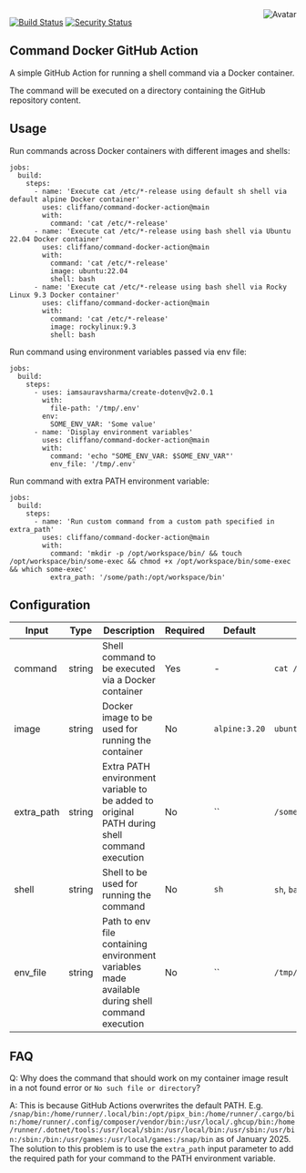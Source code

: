 <img align="right" src="https://raw.github.com/cliffano/command-docker-action/master/avatar.jpg" alt="Avatar"/>

[![Build Status](https://github.com/cliffano/command-docker-action/workflows/CI/badge.svg)](https://github.com/cliffano/command-docker-action/actions?query=workflow%3ACI)
[![Security Status](https://snyk.io/test/github/cliffano/command-docker-action/badge.svg)](https://snyk.io/test/github/cliffano/command-docker-action)
<br/>

Command Docker GitHub Action
----------------------------

A simple GitHub Action for running a shell command via a Docker container.

The command will be executed on a directory containing the GitHub repository content.

Usage
-----

Run commands across Docker containers with different images and shells:

    jobs:
      build:
        steps:
          - name: 'Execute cat /etc/*-release using default sh shell via default alpine Docker container'
            uses: cliffano/command-docker-action@main
            with:
              command: 'cat /etc/*-release'
          - name: 'Execute cat /etc/*-release using bash shell via Ubuntu 22.04 Docker container'
            uses: cliffano/command-docker-action@main
            with:
              command: 'cat /etc/*-release'
              image: ubuntu:22.04
              shell: bash
          - name: 'Execute cat /etc/*-release using bash shell via Rocky Linux 9.3 Docker container'
            uses: cliffano/command-docker-action@main
            with:
              command: 'cat /etc/*-release'
              image: rockylinux:9.3
              shell: bash

Run command using environment variables passed via env file:

    jobs:
      build:
        steps:
          - uses: iamsauravsharma/create-dotenv@v2.0.1
            with:
              file-path: '/tmp/.env'
            env:
              SOME_ENV_VAR: 'Some value'
          - name: 'Display environment variables'
            uses: cliffano/command-docker-action@main
            with:
              command: 'echo "SOME_ENV_VAR: $SOME_ENV_VAR"'
              env_file: '/tmp/.env'

Run command with extra PATH environment variable:

    jobs:
      build:
        steps:
          - name: 'Run custom command from a custom path specified in extra_path'
            uses: cliffano/command-docker-action@main
            with:
              command: 'mkdir -p /opt/workspace/bin/ && touch /opt/workspace/bin/some-exec && chmod +x /opt/workspace/bin/some-exec && which some-exec'
              extra_path: '/some/path:/opt/workspace/bin'

Configuration
-------------

| Input | Type | Description | Required | Default | Example |
|-------|------|-------------|----------|---------|---------|
| command | string | Shell command to be executed via a Docker container | Yes | - |  `cat /etc/*-release` |
| image | string | Docker image to be used for running the container | No | `alpine:3.20` | `ubuntu:22.04` |
| extra_path | string | Extra PATH environment variable to be added to original PATH during shell command execution | No | `` | `/some/path:/opt/workspace/bin` |
| shell | string | Shell to be used for running the command | No | `sh` | `sh`, `bash` |
| env_file | string | Path to env file containing environment variables  made available during shell command execution | No | `` | `/tmp/.env` |

FAQ
---

Q: Why does the command that should work on my container image result in a not found error or `No such file or directory`?

A: This is because GitHub Actions overwrites the default PATH. E.g. `/snap/bin:/home/runner/.local/bin:/opt/pipx_bin:/home/runner/.cargo/bin:/home/runner/.config/composer/vendor/bin:/usr/local/.ghcup/bin:/home/runner/.dotnet/tools:/usr/local/sbin:/usr/local/bin:/usr/sbin:/usr/bin:/sbin:/bin:/usr/games:/usr/local/games:/snap/bin` as of January 2025.
   The solution to this problem is to use the `extra_path` input parameter to add the required path for your command to the PATH environment variable.